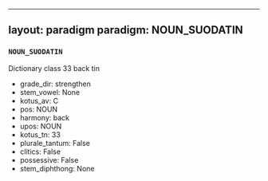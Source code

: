 
---
layout: paradigm
paradigm: NOUN_SUODATIN
---
### ` NOUN_SUODATIN `

Dictionary class 33 back tin
* grade_dir: strengthen
* stem_vowel: None
* kotus_av: C
* pos: NOUN
* harmony: back
* upos: NOUN
* kotus_tn: 33
* plurale_tantum: False
* clitics: False
* possessive: False
* stem_diphthong: None
